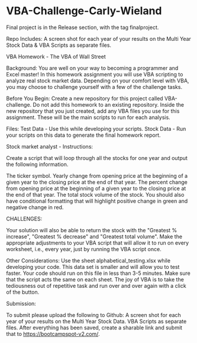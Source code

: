# VBA-Challenge-Carly-Wieland

Final project is in the Release section, with the tag finalproject.

Repo Includes: A screen shot for each year of your results on the Multi Year Stock Data &amp; VBA Scripts as separate files.

VBA Homework - The VBA of Wall Street

Background:
You are well on your way to becoming a programmer and Excel master! In this homework assignment you will use VBA scripting to analyze real stock market data. Depending on your comfort level with VBA, you may choose to challenge yourself with a few of the challenge tasks.

Before You Begin:
Create a new repository for this project called VBA-challenge. Do not add this homework to an existing repository.
Inside the new repository that you just created, add any VBA files you use for this assignment. These will be the main scripts to run for each analysis.

Files:
Test Data - Use this while developing your scripts.
Stock Data - Run your scripts on this data to generate the final homework report.


Stock market analyst - Instructions:

Create a script that will loop through all the stocks for one year and output the following information.

The ticker symbol.
Yearly change from opening price at the beginning of a given year to the closing price at the end of that year.
The percent change from opening price at the beginning of a given year to the closing price at the end of that year.
The total stock volume of the stock.
You should also have conditional formatting that will highlight positive change in green and negative change in red.

CHALLENGES:

Your solution will also be able to return the stock with the "Greatest % increase", "Greatest % decrease" and "Greatest total volume". 
Make the appropriate adjustments to your VBA script that will allow it to run on every worksheet, i.e., every year, just by running the VBA script once.

Other Considerations:
Use the sheet alphabetical_testing.xlsx while developing your code. This data set is smaller and will allow you to test faster. Your code should run on this file in less than 3-5 minutes.
Make sure that the script acts the same on each sheet. The joy of VBA is to take the tediousness out of repetitive task and run over and over again with a click of the button.

Submission:

To submit please upload the following to Github:
A screen shot for each year of your results on the Multi Year Stock Data.
VBA Scripts as separate files.
After everything has been saved, create a sharable link and submit that to https://bootcampspot-v2.com/.
